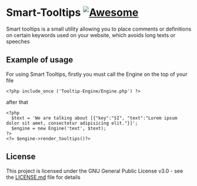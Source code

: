 # Smart-Tooltips [![Awesome](https://cdn.rawgit.com/sindresorhus/awesome/d7305f38d29fed78fa85652e3a63e154dd8e8829/media/badge.svg)](https://github.com/sindresorhus/awesome)
Smart tooltips is a small utility allowing you to place comments or definitions on certain keywords used on your website, which avoids long texts or speeches

## Example of usage
For using Smart Tooltips, firstly you must call the Engine on the top of your file
```
<?php include_once ('Tooltip-Engine/Engine.php') ?>
```

after that
```
<?php
  $text = 'We are talking about [{"key":"SI", "text":"Lorem ipsum dolor sit amet, consectetur adipisicing elit."}]';
  $engine = new Engine('text', $text);
?>
<?= $engine->render_tooltips()?>
```
## License

This project is licensed under the GNU General Public License v3.0 - see the [LICENSE.md](LICENSE.md) file for details
